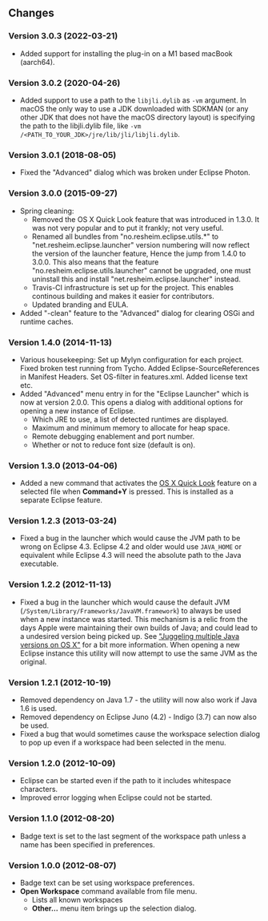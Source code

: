## Changes

### Version 3.0.3 (2022-03-21)

* Added support for installing the plug-in on a M1 based macBook (aarch64).

### Version 3.0.2 (2020-04-26)

* Added support to use a path to the `libjli.dylib` as `-vm` argument. In macOS the only way to use a JDK downloaded 
  with SDKMAN (or any other JDK that does not have the macOS directory layout) is specifying the path to the 
  libjli.dylib file, like `-vm /<PATH_TO_YOUR_JDK>/jre/lib/jli/libjli.dylib`. 

### Version 3.0.1 (2018-08-05)
* Fixed the "Advanced" dialog which was broken under Eclipse Photon.

### Version 3.0.0 (2015-09-27)
* Spring cleaning:
  * Removed the OS X Quick Look feature that was introduced in 1.3.0. It was not very popular and to put it frankly; not very useful.
  * Renamed all bundles from "no.resheim.eclipse.utils.*" to "net.resheim.eclipse.launcher" version numbering will now reflect the version of the launcher feature, Hence the jump from 1.4.0 to 3.0.0. This also means that the feature "no.resheim.eclipse.utils.launcher" cannot be upgraded, one must uninstall this and install "net.resheim.eclipse.launcher" instead. 
  * Travis-CI infrastructure is set up for the project. This enables continous building and makes it easier for contributors.
  * Updated branding and EULA.
* Added "-clean" feature to the "Advanced" dialog for clearing OSGi and runtime caches.

### Version 1.4.0 (2014-11-13)
* Various housekeeping: Set up Mylyn configuration for each project. Fixed broken test running from Tycho. Added Eclipse-SourceReferences in Manifest Headers. Set OS-filter in features.xml. Added license text etc.
* Added "Advanced" menu entry in for the "Eclipse Launcher" which is now at version 2.0.0. This opens a dialog with additional options for opening a new instance of Eclipse.
  * Which JRE to use, a list of detected runtimes are displayed.
  * Maximum and minimum memory to allocate for heap space.
  * Remote debugging enablement and port number.
  * Whether or not to reduce font size (default is on).

### Version 1.3.0 (2013-04-06)
* Added a new command that activates the [OS X Quick Look](http://www.apple.com/findouthow/mac/#quicklook) feature on a selected file when **Command+Y** is pressed. This is installed as a separate Eclipse feature.

### Version 1.2.3 (2013-03-24)
* Fixed a bug in the launcher which would cause the JVM path to be wrong on Eclipse 4.3. Eclipse 4.2 and older would use <code>JAVA_HOME</code> or equivalent while Eclipse 4.3 will need the absolute path to the Java executable.

### Version 1.2.2 (2012-11-13)
* Fixed a bug in the launcher which would cause the default JVM (<code>/System/Library/Frameworks/JavaVM.framework</code>) to always be used when a new instance was started. This mechanism is a relic from the days Apple were maintaining their own builds of Java; and could lead to a undesired version being picked up. See ["Juggeling multiple Java versions on OS X"](http://java.dzone.com/articles/juggling-multiple-versions) for a bit more information. When opening a new Eclipse instance this utility will now attempt to use the same JVM as the original.

### Version 1.2.1 (2012-10-19)
* Removed dependency on Java 1.7 - the utility will now also work if Java 1.6 is used.
* Removed dependency on Eclipse Juno (4.2) - Indigo (3.7) can now also be used.
* Fixed a bug that would sometimes cause the workspace selection dialog to pop up even if a workspace had been selected in the menu.

### Version 1.2.0 (2012-10-09)
* Eclipse can be started even if the path to it includes whitespace characters.
* Improved error logging when Eclipse could not be started.

### Version 1.1.0 (2012-08-20)
* Badge text is set to the last segment of the workspace path unless a name has been specified in preferences.

### Version 1.0.0 (2012-08-07)
* Badge text can be set using workspace preferences.
* **Open Workspace** command available from file menu.
  * Lists all known workspaces
  * **Other…** menu item brings up the selection dialog.
